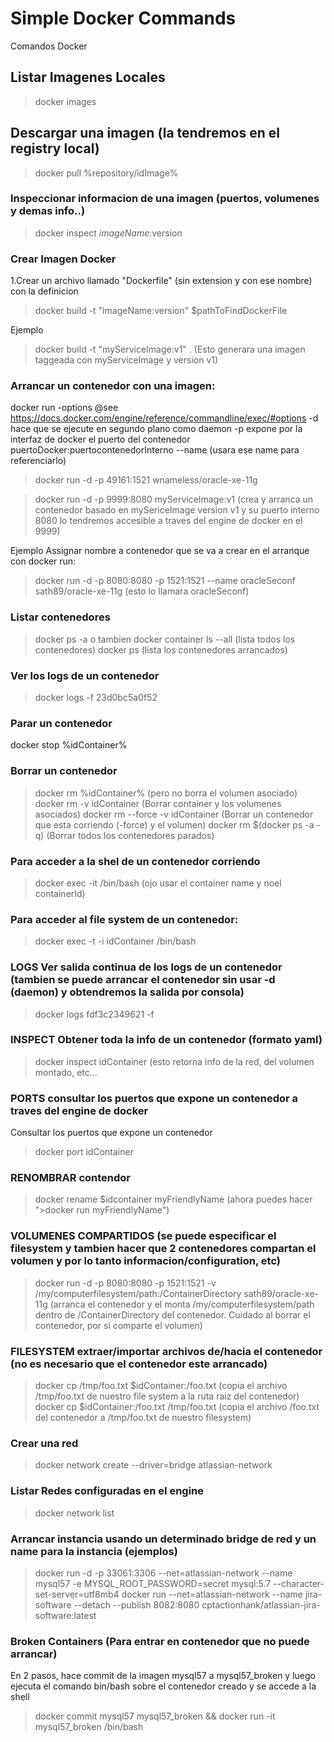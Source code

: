 # Simple Docker Commands

Comandos Docker


## Listar Imagenes Locales
>docker images

## Descargar una imagen (la tendremos en el registry local)
>docker pull %repository/idImage%

### Inspeccionar informacion de una imagen (puertos, volumenes y demas info..)
>docker inspect $imageName:$version 

### Crear Imagen Docker
1.Crear un archivo llamado "Dockerfile" (sin extension y con ese nombre)  con la definicion

>docker build -t "imageName:version" $pathToFindDockerFile

Ejemplo
>docker build -t "myServiceImage:v1" .  (Esto generara una imagen taggeada con myServiceImage y version v1)

### Arrancar un contenedor con una imagen:
docker run -options
@see https://docs.docker.com/engine/reference/commandline/exec/#options
-d hace que se ejecute en segundo plano como daemon
-p expone por la interfaz de docker el puerto del contenedor puertoDocker:puertocontenedorInterno
--name (usara ese name para referenciarlo)

>docker run -d -p 49161:1521  wnameless/oracle-xe-11g

>docker run -d -p 9999:8080 myServiceImage:v1 (crea y arranca un contenedor basado en mySericeImage version v1 y su puerto interno 8080 lo tendremos accesible a traves del engine de docker en el 9999)

Ejemplo Assignar nombre a contenedor que se va a crear en el arranque con docker run:
>docker run -d -p 8080:8080 -p 1521:1521 --name oracleSeconf sath89/oracle-xe-11g  (esto lo llamara oracleSeconf)

### Listar contenedores 
>
>docker ps -a o tambien docker container ls --all  (lista todos los contenedores)
>docker ps (lista los contenedores arrancados)

### Ver los logs de un contenedor
>docker logs -f 23d0bc5a0f52

### Parar un contenedor
docker stop %idContainer%

### Borrar un contenedor 
>docker rm %idContainer% (pero no borra el volumen asociado)
>docker rm -v idContainer (Borrar container y los volumenes asociados)
>docker rm --force -v idContainer (Borrar un contenedor que esta corriendo (-force) y el volumen)
>docker rm $(docker ps -a -q) (Borrar todos los contenedores parados)


### Para acceder a la shel de un contenedor corriendo
>docker exec -it <container name> /bin/bash   (ojo usar el container name y noel containerId)

### Para acceder al file system de un contenedor:
>docker exec -t -i idContainer /bin/bash

### LOGS Ver salida continua de los logs de un contenedor (tambien se puede arrancar el contenedor sin usar -d (daemon) y obtendremos la salida por consola)
>docker logs fdf3c2349621 -f

### INSPECT Obtener toda la info de un contenedor (formato yaml)
>docker inspect idContainer    (esto retorna info de la red, del volumen montado, etc...

### PORTS consultar los puertos que expone un contenedor a traves del engine de docker
Consultar los puertos que expone un contenedor
>docker port idContainer

### RENOMBRAR contendor 
>docker rename $idcontainer myFriendlyName (ahora puedes hacer ">docker run myFriendlyName")

### VOLUMENES COMPARTIDOS (se puede especificar el filesystem y tambien hacer que 2 contenedores compartan el volumen y por lo tanto informacion/configuration, etc) 
>docker run -d -p 8080:8080 -p 1521:1521 -v /my/computerfilesystem/path:/ContainerDirectory sath89/oracle-xe-11g (arranca el contenedor y el monta /my/computerfilesystem/path dentro de /ContainerDirectory del contenedor. Cuidado al borrar el contenedor, por si comparte el volumen)

### FILESYSTEM extraer/importar archivos de/hacia el contenedor (no es necesario que el contenedor este arrancado)
>docker cp /tmp/foo.txt $idContainer:/foo.txt (copia el archivo /tmp/foo.txt de nuestro file system a la ruta raiz del contenedor)
>docker cp $idContainer:/foo.txt /tmp/foo.txt (copia el archivo /foo.txt del contenedor a /tmp/foo.txt de nuestro filesystem)

### Crear una red
>docker network create --driver=bridge atlassian-network

### Listar Redes configuradas en el engine
>docker network list

### Arrancar instancia usando un determinado bridge de red y un name para la instancia (ejemplos)
>docker run -d -p 33061:3306 --net=atlassian-network --name mysql57 -e MYSQL_ROOT_PASSWORD=secret mysql:5.7 --character-set-server=utf8mb4
>docker run --net=atlassian-network --name jira-software --detach --publish 8082:8080 cptactionhank/atlassian-jira-software:latest

### Broken Containers (Para entrar en contenedor que no puede arrancar)
En 2 pasos, hace commit de la imagen mysql57 a mysql57_broken y luego ejecuta el comando bin/bash sobre el contenedor creado y se accede a la shell
>docker commit mysql57 mysql57_broken && docker run -it mysql57_broken /bin/bash

